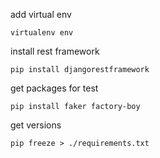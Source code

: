 add virtual env

`virtualenv env`

install rest framework

`pip install djangorestframework`


get packages for test

`pip install faker factory-boy`


get versions

`pip freeze > ./requirements.txt`